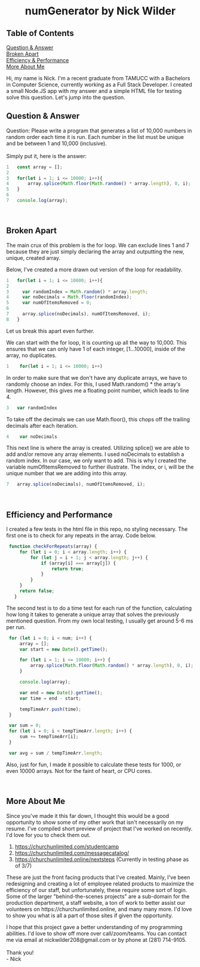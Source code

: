 <h1 align="center"> numGenerator by Nick Wilder</h1>

## Table of Contents  
[Question & Answer](#code)   
[Broken Apart](#broken)   
[Efficiency & Performance](#analysis)   
[More About Me](#self-plug)   

<p> Hi, my name is Nick. I'm a recent graduate from TAMUCC with a Bachelors in Computer Science, currently working as a Full Stack Developer. I created a small Node.JS app with my answer and a simple HTML file for testing solve this question. Let's jump into the question. <p>

<a name="code"/>
<h2>Question & Answer</h2>
Question:   
Please write a program that generates a list of 10,000 numbers in random order each time it is run. Each number in the list must be unique and be between 1 and 10,000 (inclusive).
<br> <br>
Simply put it, here is the answer: 

```javascript
1   const array = [];
2
3   for(let i = 1; i <= 10000; i++){
4	    array.splice(Math.floor(Math.random() * array.length), 0, i);
5   }
6
7   console.log(array);
```
<br>
<a name="broken"/>
<h2>Broken Apart</h2>
<p> The main crux of this problem is the for loop. We can exclude lines 1 and 7 because they are just simply declaring the array and outputting the new, unique, created array. </p>
<p> Below, I've created a more drawn out version of the loop for readability. </p>
  
```javascript
1   for(let i = 1; i <= 10000; i++){
2
3     var randomIndex = Math.random() * array.length;
4     var noDecimals = Math.floor(randomIndex);
5     var numOfItemsRemoved = 0;
6
7     array.splice(noDecimals), numOfItemsRemoved, i);
8   }
```
Let us break this apart even further. <br>

<p>We can start with the for loop, it is counting up all the way to 10,000. This ensures that we can only have 1 of each integer, [1...10000], inside of the array, no duplicates.</p>

```javascript
1    for(let i = 1; i <= 10000; i++) 
```
                              
<p>In order to make sure that we don't have any duplicate arrays, we have to randomly choose an index. For this, I used Math.random() * the array's length. However, this gives me a floating point number, which leads to line 4. <p>

```javascript
3   var randomIndex
```

<p> To take off the decimals we can use Math.floor(), this chops off the trailing decimals after each iteration. </p>
  
```javascript
4    var noDecimals
```

<p>This next line is where the array is created. Utilizing splice() we are able to add and/or remove any array elements. I used noDecimals to establish a random index. In our case, we only want to add. This is why I created the variable numOfItemsRemoved to further illustrate. The index, or i, will be the unique number that we are adding into this array.<p>
  
```javascript
7   array.splice(noDecimals), numOfItemsRemoved, i);
```
<br>
<a name="analysis"/>
<h2> Efficiency and Performance </h2>
<p> I created a few tests in the html file in this repo, no styling necessary. The first one is to check for any repeats in the array. Code below.
  
 ```javascript
  function checkForRepeats(array) {
      for (let i = 0; i < array.length; i++) {
          for (let j = i + 1; j < array.length; j++) {
              if (array[i] === array[j]) {
                  return true;
              }
          }
      }
      return false;
    }
 ```
  
<p> The second test is to do a time test for each run of the function, calculating how long it takes to generate a unique array that solves the previously mentioned question. From my own local testing, I usually get around 5-6 ms per run.</p> 
 
 ```javascript
  for (let i = 0; i < num; i++) {
      array = [];
      var start = new Date().getTime();

      for (let i = 1; i <= 10000; i++) {
          array.splice(Math.floor(Math.random() * array.length), 0, i);
      }

      console.log(array);

      var end = new Date().getTime();
      var time = end - start;

      tempTimeArr.push(time);
  }

  var sum = 0;
  for (let i = 0; i < tempTimeArr.length; i++) {
      sum += tempTimeArr[i];
  }

  var avg = sum / tempTimeArr.length;
 ```
 
<p>Also, just for fun, I made it possible to calculate these tests for 1000, or even 10000 arrays. Not for the faint of heart, or CPU cores.</p>

<br>
<a name="self-plug"/>
<h2>More About Me</h2>
<p>Since you've made it this far down, I thought this would be a good opportunity to show some of my other work that isn't necessarily on my resume. I've compiled short preview of project that I've worked on recently. I'd love for you to check them out. </p>

1.  https://churchunlimited.com/studentcamp
2.  https://churchunlimited.com/messagecatalog/
3.  https://churchunlimited.online/nextsteps (Currently in testing phase as of 3/7)

<p>These are just the front facing products that I've created. Mainly, I've been redesigning and creating a lot of employee related products to maximize the efficiency of our staff, but unfortunately, these require some sort of login. Some of the larger "behind-the-scenes projects" are a sub-domain for the production department, a staff website, a ton of work to better assist our volunteers on https://churchunlimited.online, and many many more. I'd love to show you what is all a part of those sites if given the opportunity.</p>

<p>I hope that this project gave a better understanding of my programming abilities. I'd love to show off more over call/zoom/teams. You can contact me via email at nickwilder208@gmail.com or by phone at (281) 714-9105.
<br><br>Thank you!
<br> - Nick</p>
